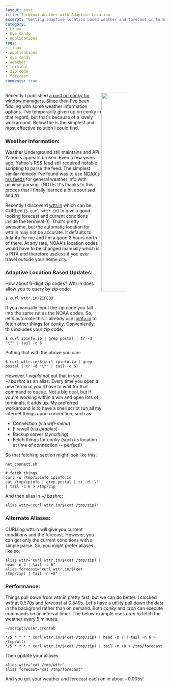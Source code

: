 ```yaml
---
layout: post
title: Terminal Weather with Adaptive Location
excerpt: "Getting adaptive location based weather and forecast in terminal"
category:
- Linux
- Eye Candy
- Applications
tags:
- linux
- applications
- eye candy
- weather
- terminal
- zip code
- forecast
comments: true
---
```


<img style="float: right; height: auto; width: 40%" src="https://drive.google.com/uc?export=view&id=0B2RH_BSaD6YPTFdMSlI2LU1XbFk">

Recently I published [a post on conky for window 
managers](https://gtbjj.github.io/linux/eye%20candy/applications/2016/04/07/0940-WM-Conky.html).  Since then I've been fiddling with some 
weather information options.  I've temporarily given up on conky in that regard, but that's because of a lovely workaround.  Below the is the 
simplest and most effective solution I could find.

### Weather Information:

Weather Underground still maintains and API.  Yahoo's appears broken.  Even a few years ago, Yahoo's RSS feed still required notable scripting 
to parse the feed.  The simplest similar remedy I've found was to use [NOAA's rss feeds](http://w1.weather.gov/xml/current_obs/) for general 
weather info with  minimal parsing.  (NOTE:  It's thanks to this proces that I finally learned a bit about *sed* and *tr*)

Recently I discoverd [wttr.in](http://wttr.in/) which can be CURLed (```$ curl wttr.in```) to give a good looking forecast and current conditions 
inside the terminal (!).  That's pretty awesome, but the automatic location for wttr.in may not be accurate.  It defaults to Atlanta for me 
and I'm a good 2 hours north of there.  At any rate, NOAA's location codes would have to be changed manually which is a PITA and therefore 
useless if you ever travel outside your home city.

### Adaptive Location Based Updates:

How about 6-digit zip codes?  Wttr.in does allow you to query by zip code:

```$ curl wttr.in/ZIPCOD```

If you manually input the zip code you fall into the same rut as the NOAA codes.  So, let's automate this.  I already use 
[ipinfo.io](http://ipinfo.io/) to fetch other things for *conky*.  Conveniently, this includes your zip code:

```$ curl ipinfo.io | grep postal | tr -d '\"' | tail -c 6```

Putting that with the above you can:

```$ curl wttr.in/$(curl ipinfo.io | grep postal | tr -d '\"' | tail -c 6)```

However, I *would not* put that in your *~/.bashrc* as an alias.  Every time you open a new terminal you'll have to wait for that command to 
queue.  Not a big deal, but if you're working within a wm and open lots of terminals, it adds up.  My preferred workaround is to have a shell 
script run all my internet things upon connection, such as:

- Connection (via *wifi-menu*)
- Firewall (via *iptables*)
- Backup server (*syncthing*)
- Fetch things for conky (such as location at time of connection -- perfect!)

So that fetching section might look like this:

```
net_connect.sh
-----
# fetch things
curl -o /tmp/ipinfo ipinfo.io
cat /tmp/ipinfo | grep postal | tr -d '\"' | tail -c 6 > /tmp/zip
```

And then alias in *~/.bashrc*:

```
alias wttr="curl wttr.in/$(cat /tmp/zip)"
```

### Alternate Aliases:

CURLling wttr.in will give you current conditions and the forecast.  However, you can get only the current conditions with a simple parse. So, you might prefer aliases like so:

```
alias wttr="curl wttr.in/$(cat /tmp/zip) | head -n 7 | tail -c 6"
alias forecast="curl wttr.in/$(cat /tmp/zip) | tail -n +8"
```

### Performance:

Things pull down from wttr.in pretty fast, but we can do better.  I clocked *wttr* at 0.570s and *forecast* at 0.549s.  Let's have a utility 
pull down the data in the backgrond rather than on demand.  Both *conky* 
and *cron* can execute commands on an interval timer.  The below example uses *cron* to fetch the weather every 5 minutes:

```
~/scripts/user.crontab
-----
*/5 * * * * curl wttr.in/$(cat /tmp/zip) | head -n 7 | tail -n 6 > /tmp/wttr
*/5 * * * * curl wttr.in/$(cat /tmp/zip) | tail -n +8 > /tmp/forecast
```

Then update your aliases:

```
alias wttr="cat /tmp/wttr"
alias forecast="cat /tmp/forecast"
```

And you get your weather and forecast each on in about ~0.005s!
